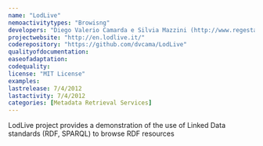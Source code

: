 ```yaml
---
name: "LodLive"
nemoactivitytypes: "Browisng"
developers: "Diego Valerio Camarda e Silvia Mazzini (http://www.regesta.com/) , Alessandro Antonuccio (http://www.hstudio.it/)"
projectwebsite: "http://en.lodlive.it/"
coderepository: "https://github.com/dvcama/LodLive"
qualityofdocumentation: 
easeofadaptation: 
codequality: 
license: "MIT License"
examples: 
lastrelease: 7/4/2012
lastactivity: 7/4/2012
categories: [Metadata Retrieval Services]
---
```

LodLive project provides a demonstration of the use of Linked Data standards (RDF, SPARQL) to browse RDF resources
